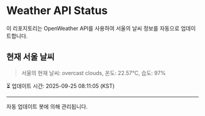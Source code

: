 
# Weather API Status

이 리포지토리는 OpenWeather API를 사용하여 서울의 날씨 정보를 자동으로 업데이트합니다.

## 현재 서울 날씨
> 서울의 현재 날씨: overcast clouds, 온도: 22.57°C, 습도: 97%

⏳ 업데이트 시간: 2025-09-25 08:11:05 (KST)

---
자동 업데이트 봇에 의해 관리됩니다.
